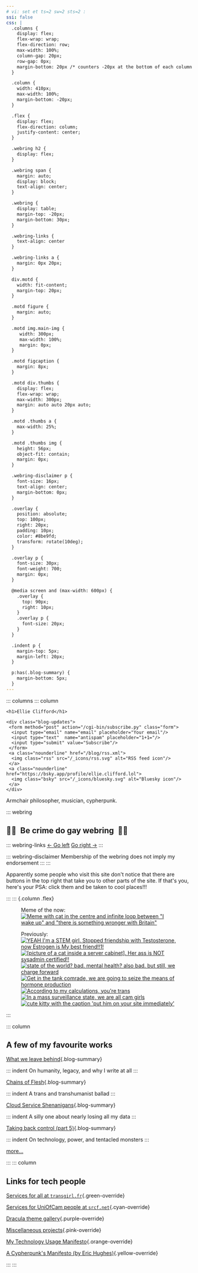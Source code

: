 ```yaml
---
# vi: set et ts=2 sw=2 sts=2 :
ssi: false
css: |
  .columns {
    display: flex;
    flex-wrap: wrap;
    flex-direction: row;
    max-width: 100%;
    column-gap: 20px;
    row-gap: 0px;
    margin-bottom: 20px /* counters -20px at the bottom of each column */
  }

  .column {
    width: 410px;
    max-width: 100%;
    margin-bottom: -20px;
  }

  .flex {
    display: flex;
    flex-direction: column;
    justify-content: center;
  }

  .webring h2 {
    display: flex;
  }

  .webring span {
    margin: auto;
    display: block;
    text-align: center;
  }

  .webring {
    display: table;
    margin-top: -20px;
    margin-bottom: 30px;
  }

  .webring-links {
    text-align: center
  }

  .webring-links a {
    margin: 0px 20px;
  }

  div.motd {
    width: fit-content;
    margin-top: 20px;
  }

  .motd figure {
    margin: auto;
  }

  .motd img.main-img {
     width: 300px;
     max-width: 100%;
     margin: 0px;
  }

  .motd figcaption {
    margin: 8px;
  }

  .motd div.thumbs {
    display: flex;
    flex-wrap: wrap;
    max-width: 300px;
    margin: auto auto 20px auto;
  }

  .motd .thumbs a {
    max-width: 25%;
  }

  .motd .thumbs img {
    height: 56px;
    object-fit: contain;
    margin: 0px;
  }

  .webring-disclaimer p {
    font-size: 16px;
    text-align: center;
    margin-bottom: 0px;
  }

  .overlay {
    position: absolute;
    top: 100px;
    right: 20px;
    padding: 10px;
    color: #8be9fd;
    transform: rotate(10deg);
  }

  .overlay p {
    font-size: 30px;
    font-weight: 700;
    margin: 0px;
  }

  @media screen and (max-width: 600px) {
    .overlay {
      top: 90px;
      right: 10px;
    }
    .overlay p {
      font-size: 20px;
    }
  }

  .indent p {
    margin-top: 5px;
    margin-left: 20px;
  }

  p:has(.blog-summary) {
    margin-bottom: 5px;
  }
---
```


::: columns
::: column

``` {=html}
<h1>Ellie Clifford</h1>

<div class="blog-updates">
 <form method="post" action="/cgi-bin/subscribe.py" class="form">
  <input type="email" name="email" placeholder="Your email"/>
  <input type="text"  name="antispam" placeholder="1+1="/>
  <input type="submit" value="Subscribe"/>
 </form>
 <a class="nounderline" href="/blog/rss.xml">
  <img class="rss" src="/_icons/rss.svg" alt="RSS feed icon"/>
 </a>
 <a class="nounderline" href="https://bsky.app/profile/ellie.clifford.lol">
  <img class="bsky" src="/_icons/bluesky.svg" alt="Bluesky icon"/>
 </a>
</div>
```

Armchair philosopher, musician, cypherpunk.

::: webring

## <span>🏳️‍🌈</span><span style="margin: 0 0.5em">Be crime do gay webring</span><span>🏳️‍⚧️</span>

::: webring-links
<a href="/cgi-bin/webrings/be_crime_do_gay.py?side=left">← Go left</a>
<a href="/cgi-bin/webrings/be_crime_do_gay.py?side=right">Go right →</a>
:::

::: webring-disclaimer
Membership of the webring does not imply my endorsement
:::
:::

Apparently some people who visit this site don't notice that there are buttons
in the top right that take you to other parts of the site. If that's you,
here's your PSA: click them and be taken to cool places!!!

:::
::: {.column .flex}
<div class="motd">
<figure>
  <figcaption>Meme of the now:</figcaption>
  <a class="nounderline" href="/memes/07_terf_island.jpg">
    <img class="main-img"
         alt="Meme with cat in the centre and infinite loop between &quot;I wake up&quot; and &quot;there is something wronger with Britain&quot;"
         src="/memes/07_terf_island.jpg">
  </a>
</figure>
<figure>
  <figcaption>Previously:</figcaption>
  <div class="thumbs">
   <a class="nounderline" href="/memes/06_stem.jpg">
     <img alt="YEAH I'm a STEM girl. Stopped friendship with Testosterone, now Estrogen is My best friend!!1!"
          src="/memes/thumbs/06_stem.jpg">
   </a>
   <a class="nounderline" href="/memes/05_sysadmin_cat.jpg">
     <img alt="[picture of a cat inside a server cabinet]. Her ass is NOT sysadmin certified!!"
          src="/memes/thumbs/05_sysadmin_cat.jpg">
   </a>
   <a class="nounderline" href="/memes/04_skellie.jpg">
     <img alt="state of the world? bad. mental health? also bad. but still, we charge forward"
          src="/memes/thumbs/04_skellie.jpg">
   </a>
   <a class="nounderline" href="/memes/03_hrt.jpg">
     <img alt="Get in the tank comrade, we are going to seize the means of hormone production"
          src="/memes/thumbs/03_hrt.jpg">
   </a>
   <a class="nounderline" href="/memes/02_calculations.jpg">
     <img alt="According to my calculations, you're trans"
          src="/memes/thumbs/02_calculations.jpg">
   </a>
   <a class="nounderline" href="/memes/01_cam_girls.jpg">
     <img alt="In a mass surveillance state, we are all cam girls"
          src="/memes/thumbs/01_cam_girls.jpg">
   </a>
   <a class="nounderline" href="/memes/00_him.jpg">
     <img alt="cute kitty with the caption 'put him on your site immediately'"
          title="Do it or die trying"
          src="/memes/thumbs/00_him.jpg">
   </a>
  </div>
</figure>
</div>
:::

::: column

## A few of my favourite works

[What we leave behind](/blog/0006-what-we-leave-behind/){.blog-summary}

::: indent
On humanity, legacy, and why I write at all
:::

[Chains of Flesh](/blog/0022-chains-of-flesh/){.blog-summary}

::: indent
A trans and transhumanist ballad
:::

[Cloud Service Shenanigans](/blog/0014-cloud-service-shenanigans/){.blog-summary}

::: indent
A silly one about nearly losing all my data
:::

[Taking back control (part 5)](/blog/0021-taking-back-control-5/){.blog-summary}

::: indent
On technology, power, and tentacled monsters
:::

[more...](/blog/)

:::
::: column

## Links for tech people

[Services for all at `transgirl.fr`](https://transgirl.fr/){.green-override}

[Services for UniOfCam people at `srcf.net`](https://www.srcf.net/){.cyan-override}

[Dracula theme gallery](/dracula/){.purple-override}

[Miscellaneous projects](https://sr.ht/~ecc/){.pink-override}

[My Technology Usage Manifesto](/documents/technology-usage-manifesto.html){.orange-override}

[A Cypherpunk's Manifesto (by Eric Hughes)](/documents/cypherpunks-manifesto.html){.yellow-override}

:::
:::
